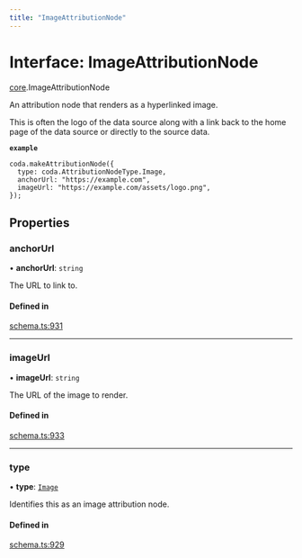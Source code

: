 ```yaml
---
title: "ImageAttributionNode"
---
```

# Interface: ImageAttributionNode

[core](../modules/core.md).ImageAttributionNode

An attribution node that renders as a hyperlinked image.

This is often the logo of the data source along with a link back to the home page
of the data source or directly to the source data.

**`example`**
```
coda.makeAttributionNode({
  type: coda.AttributionNodeType.Image,
  anchorUrl: "https://example.com",
  imageUrl: "https://example.com/assets/logo.png",
});
```

## Properties

### anchorUrl

• **anchorUrl**: `string`

The URL to link to.

#### Defined in

[schema.ts:931](https://github.com/coda/packs-sdk/blob/main/schema.ts#L931)

___

### imageUrl

• **imageUrl**: `string`

The URL of the image to render.

#### Defined in

[schema.ts:933](https://github.com/coda/packs-sdk/blob/main/schema.ts#L933)

___

### type

• **type**: [`Image`](../enums/core.AttributionNodeType.md#image)

Identifies this as an image attribution node.

#### Defined in

[schema.ts:929](https://github.com/coda/packs-sdk/blob/main/schema.ts#L929)
